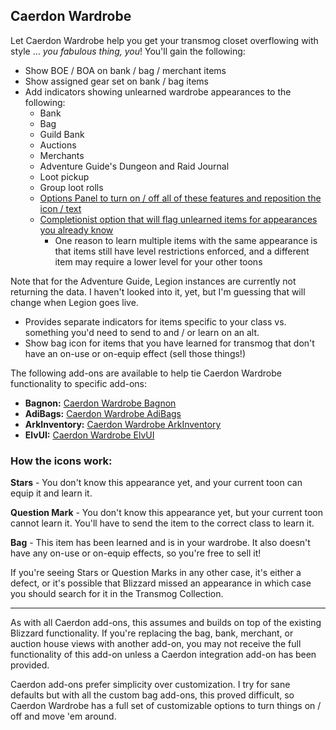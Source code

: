 <h2 id="w-caerdon-wardrobe">Caerdon Wardrobe</h2>
<p>Let Caerdon Wardrobe help you get your transmog closet overflowing with style ...<em> you fabulous thing, you</em>! You'll gain the following:</p>
<ul>
<li>Show BOE / BOA on bank / bag / merchant items</li>
<li>Show assigned gear set on bank / bag items</li>
<li>Add indicators showing unlearned wardrobe appearances to the following:
<ul>
<li>Bank</li>
<li>Bag</li>
<li>Guild Bank</li>
<li>Auctions</li>
<li>Merchants</li>
<li>Adventure Guide's Dungeon and Raid Journal</li>
<li>Loot pickup</li>
<li>Group loot rolls</li>
<li><ins> Options Panel to turn on / off all of these features and reposition the icon / text </ins></li>
<li><ins> Completionist option that will flag unlearned items for appearances you already know </ins>
<ul>
<li>One reason to learn multiple items with the same appearance is that items still have level restrictions enforced, and a different item may require a lower level for your other toons</li>
</ul>
</li>
</ul>
</li>
</ul>
<p>Note that for the Adventure Guide, Legion instances are currently not returning the data. I haven't looked into it, yet, but I'm guessing that will change when Legion goes live.</p>
<ul>
<li>Provides separate indicators for items specific to your class vs. something you'd need to send to and / or learn on an alt.</li>
<li>Show bag icon for items that you have learned for transmog that don't have an on-use or on-equip effect (sell those things!)</li>
</ul>
<p>The following add-ons are available to help tie Caerdon Wardrobe functionality to specific add-ons:</p>
<ul>
<li><strong>Bagnon:</strong> <a href="http://mods.curse.com/addons/wow/caerdon-wardrobe-bagnon">Caerdon Wardrobe Bagnon</a></li>
<li><strong>AdiBags:</strong> <a href="https://mods.curse.com/addons/wow/caerdon-wardrobe-adibags">Caerdon Wardrobe AdiBags</a></li>
<li><strong>ArkInventory:</strong> <a href="https://mods.curse.com/addons/wow/caerdon-wardrobe-arkinventory">Caerdon Wardrobe ArkInventory</a></li>
<li><strong>ElvUI:</strong> <a href="https://mods.curse.com/addons/wow/caerdon-wardrobe-elvui">Caerdon Wardrobe ElvUI</a></li>
</ul>
<h3 id="w-how-the-icons-work">How the icons work:</h3>
<p><strong>Stars</strong> - You don't know this appearance yet, and your current toon can equip it and learn it.</p>
<p><strong>Question Mark</strong> - You don't know this appearance yet, but your current toon cannot learn it. You'll have to send the item to the correct class to learn it.</p>
<p><strong>Bag</strong> - This item has been learned and is in your wardrobe. It also doesn't have any on-use or on-equip effects, so you're free to sell it!</p>
<p>If you're seeing Stars or Question Marks in any other case, it's either a defect, or it's possible that Blizzard missed an appearance in which case you should search for it in the Transmog Collection.</p>
<hr />
<p>As with all Caerdon add-ons, this assumes and builds on top of the existing Blizzard functionality. If you're replacing the bag, bank, merchant, or auction house views with another add-on, you may not receive the full functionality of this add-on unless a Caerdon integration add-on has been provided.</p>
<p>Caerdon add-ons prefer simplicity over customization. I try for sane defaults but with all the custom bag add-ons, this proved difficult, so Caerdon Wardrobe has a full set of customizable options to turn things on / off and move 'em around.</p>